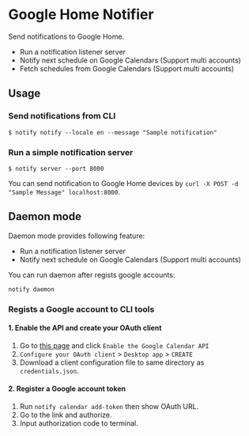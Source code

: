 # Google Home Notifier

Send notifications to Google Home.

- Run a notification listener server
- Notify next schedule on Google Calendars (Support multi accounts)
- Fetch schedules from Google Calendars (Support multi accounts)

## Usage

### Send notifications from CLI

```
$ notify notify --locale en --message "Sample notification"
```

### Run a simple notification server

```
$ notify server --port 8000
```

You can send notification to Google Home devices by `curl -X POST -d "Sample Message" localhost:8000`.

## Daemon mode

Daemon mode provides following feature:

- Run a notification listener server
- Notify next schedule on Google Calendars (Support multi accounts)

You can run daemon after regists google accounts:

```
notify daemon 
```

### Regists a Google account to CLI tools

#### 1. Enable the API and create your OAuth client

1. Go to [this page](https://developers.google.com/calendar/quickstart/go) and click `Enable the Google Calendar API`
2. `Configure your OAuth client` > `Desktop app` > `CREATE` 
3. Download a client configuration file to same directory as `credentials.json`.

#### 2. Register a Google account token

1. Run `notify calendar add-token` then show OAuth URL.
2. Go to the link and authorize.
3. Input authorization code to terminal.
